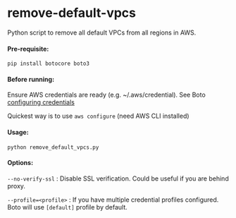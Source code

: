 # remove-default-vpcs
Python script to remove all default VPCs from all regions in AWS.

#### Pre-requisite:
`pip install botocore boto3`

#### Before running:
Ensure AWS credentials are ready (e.g. ~/.aws/credential).  See Boto [configuring credentials](http://boto3.readthedocs.io/en/latest/guide/configuration.html) 

Quickest way is to use `aws configure` (need AWS CLI installed)

#### Usage:
`python remove_default_vpcs.py`

#### Options:
`--no-verify-ssl` : Disable SSL verification.  Could be useful if you are behind proxy.

`--profile=<profile>` :  If you have multiple credential profiles configured.  Boto will use `[default]` profile by default. 


